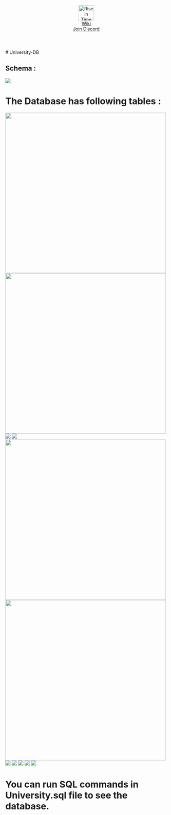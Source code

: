 <header class="flex jc-sb ai-c" data-v-b5bf92e0=""><img src="https://riseintime.com/assets/logo.5a5e9b7a.svg" height="48" alt="Rise in Time Logo" data-v-b5bf92e0=""><nav class="flex jc-fe ai-c" data-v-b5bf92e0=""><a href="https://orb.riseintime.com/" target="_blank" data-v-b5bf92e0="">Wiki</a></nav><a href="https://discord.gg/WWTRgBG" target="_blank" data-v-b5bf92e0=""><div class="header-cfo-button" data-v-b5bf92e0="">Join Discord</div></a></header>
# University-DB

## Schema : 
<img src="images/schema.png" width="">

# The Database has following tables : 
<img src="images/classroom.png" width="500"> <img src="images/department.png" width="500">
<img src="images/instructor.png" width="">
<img src="images/course.png" width="">
<img src="images/student.png" width="500"> <img src="images/takes.png" width="500">
<img src="images/section.png" width="">
<img src="images/teaches.png" width="">
<img src="images/advisor.png" width="">
<img src="images/prereq.png" width="">
<img src="images/time_slot.png" width="">

# You can run SQL commands in University.sql file to see the database.
